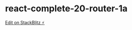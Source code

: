 # react-complete-20-router-1a

[Edit on StackBlitz ⚡️](https://stackblitz.com/edit/vitejs-vite-kqxzip)